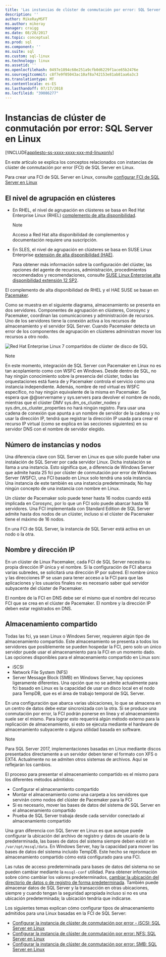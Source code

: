 ```yaml
---
title: 'Las instancias de clúster de conmutación por error: SQL Server en Linux | Microsoft Docs'
description: ''
author: MikeRayMSFT
ms.author: mikeray
manager: craigg
ms.date: 08/28/2017
ms.topic: conceptual
ms.prod: sql
ms.component: ''
ms.suite: sql
ms.custom: sql-linux
ms.technology: linux
ms.assetid: ''
ms.openlocfilehash: 0497e1894c60e251a9cfb0d6229f1ace65b2476e
ms.sourcegitcommit: c8f7e9f05043ac10af8a742153e81ab81aa6a3c3
ms.translationtype: MT
ms.contentlocale: es-ES
ms.lasthandoff: 07/17/2018
ms.locfileid: "39086277"
---
```

# <a name="failover-cluster-instances---sql-server-on-linux"></a>Instancias de clúster de conmutación por error: SQL Server en Linux

[!INCLUDE[appliesto-ss-xxxx-xxxx-xxx-md-linuxonly](../includes/appliesto-ss-xxxx-xxxx-xxx-md-linuxonly.md)]

En este artículo se explica los conceptos relacionados con instancias de clúster de conmutación por error (FCI) de SQL Server en Linux. 

Para crear una FCI de SQL Server en Linux, consulte [configurar FCI de SQL Server en Linux](sql-server-linux-shared-disk-cluster-configure.md)

## <a name="the-clustering-layer"></a>El nivel de agrupación en clústeres

* En RHEL, el nivel de agrupación en clústeres se basa en Red Hat Enterprise Linux (RHEL) [complemento de alta disponibilidad](https://access.redhat.com/documentation/en-US/Red_Hat_Enterprise_Linux/6/pdf/High_Availability_Add-On_Overview/Red_Hat_Enterprise_Linux-6-High_Availability_Add-On_Overview-en-US.pdf). 

    > [!NOTE] 
    > Acceso a Red Hat alta disponibilidad de complementos y documentación requiere una suscripción. 

* En SLES, el nivel de agrupación en clústeres se basa en SUSE Linux Enterprise [extensión de alta disponibilidad (HAE)](https://www.suse.com/products/highavailability).

    Para obtener más información sobre la configuración del clúster, las opciones del agente de recursos, administración, procedimientos recomendados y recomendaciones, consulte [SUSE Linux Enterprise alta disponibilidad extensión 12 SP2](https://www.suse.com/documentation/sle-ha-12/index.html).

El complemento de alta disponibilidad de RHEL y el HAE SUSE se basan en [Pacemaker](http://clusterlabs.org/).

Como se muestra en el siguiente diagrama, almacenamiento se presenta en dos servidores. Componentes de agrupación en clústeres, Corosync y Pacemaker, coordinan las comunicaciones y administración de recursos. Uno de los servidores tiene la conexión activa a los recursos de almacenamiento y el servidor SQL Server. Cuando Pacemaker detecta un error de los componentes de agrupación en clústeres administran mover los recursos a otro nodo.  

![Red Hat Enterprise Linux 7 compartidos de clúster de disco de SQL](./media/sql-server-linux-shared-disk-cluster-red-hat-7-configure/LinuxCluster.png) 


> [!NOTE]
> En este momento, integración de SQL Server con Pacemaker en Linux no es tan acoplamiento como con WSFC en Windows. Desde dentro de SQL, no hay ningún conocimiento sobre la presencia del clúster, todas las orquestaciones está fuera de y Pacemaker controla el servicio como una instancia independiente. Además, nombre de red virtual es WSFC específico, no hay ningún equivalente de la misma en Pacemaker. Se espera que @@servername y sys.servers para devolver el nombre de nodo, mientras que el clúster DMV sys.dm_os_cluster_nodes y sys.dm_os_cluster_properties no hará ningún registro. Para usar una cadena de conexión que apunta a un nombre de servidor de la cadena y no usar la dirección IP, tendrá que registrar la dirección IP usada para crear el recurso IP virtual (como se explica en las secciones siguientes) en su servidor DNS con el nombre de servidor elegido.

## <a name="number-of-instances-and-nodes"></a>Número de instancias y nodos

Una diferencia clave con SQL Server en Linux es que sólo puede haber una instalación de SQL Server por cada servidor Linux. Dicha instalación se llama a una instancia. Esto significa que, a diferencia de Windows Server que admite hasta 25 fci por clúster de conmutación por error de Windows Server (WSFC), una FCI basado en Linux solo tendrá una sola instancia. Una instancia de este también es una instancia predeterminada; No hay ningún concepto de una instancia con nombre en Linux. 

Un clúster de Pacemaker solo puede tener hasta 16 nodos cuando está implicada en Corosync, por lo que un FCI solo puede abarcar hasta 16 servidores. Una FCI implementada con Standard Edition de SQL Server admite hasta dos nodos de un clúster, incluso si el clúster de Pacemaker tiene el máximo de 16 nodos.

En una FCI de SQL Server, la instancia de SQL Server está activa en un nodo o la otra.

## <a name="ip-address-and-name"></a>Nombre y dirección IP
En un clúster de Linux Pacemaker, cada FCI de SQL Server necesita su propia dirección IP única y el nombre. Si la configuración de FCI abarca varias subredes, se solicitará una dirección IP por subred. El nombre único y las direcciones IP se usan para tener acceso a la FCI para que las aplicaciones y los usuarios finales no es necesario saber qué servidor subyacente del clúster de Pacemaker.

El nombre de la FCI en DNS debe ser el mismo que el nombre del recurso FCI que se crea en el clúster de Pacemaker.
El nombre y la dirección IP deben estar registrados en DNS.

## <a name="shared-storage"></a>Almacenamiento compartido
Todas las fci, ya sean Linux o Windows Server, requieren algún tipo de almacenamiento compartido. Este almacenamiento se presenta a todos los servidores que posiblemente se pueden hospedar la FCI, pero solo un único servidor puede usar el almacenamiento para la FCI en un momento dado. Las opciones disponibles para el almacenamiento compartido en Linux son:

- iSCSI
- Network File System (NFS)
- Server Message Block (SMB) en Windows Server, hay opciones ligeramente diferentes. Una opción que no se admite actualmente para fci basado en Linux es la capacidad de usar un disco local en el nodo para TempDB, que es el área de trabajo temporal de SQL Server.

En una configuración que abarca varias ubicaciones, lo que se almacena en un centro de datos debe estar sincronizada con la otra. Si se produce una conmutación por error, la FCI podrán ponerse en línea y el almacenamiento suele ser el mismo. Para lograr esto requerirá algún método externo para la replicación de almacenamiento, si esto se ejecuta mediante el hardware de almacenamiento subyacente o alguna utilidad basada en software. 

>[!NOTE]
>Para SQL Server 2017, implementaciones basadas en Linux mediante discos presentados directamente a un servidor deben tener el formato con XFS o EXT4. Actualmente no se admiten otros sistemas de archivos. Aquí se reflejarán los cambios.

El proceso para presentar el almacenamiento compartido es el mismo para los diferentes métodos admitidos:

- Configurar el almacenamiento compartido
- Montar el almacenamiento como una carpeta a los servidores que servirán como nodos del clúster de Pacemaker para la FCI
- Si es necesario, mover las bases de datos del sistema de SQL Server en el almacenamiento compartido
- Prueba de SQL Server trabaja desde cada servidor conectado al almacenamiento compartido

Una gran diferencia con SQL Server en Linux es que aunque puede configurar la ubicación del archivo de registro y datos de usuario de la predeterminada, las bases de datos del sistema siempre deben existir en `/var/opt/mssql/data`. En Windows Server, hay la capacidad para mover las bases de datos del sistema incluido TempDB. Este hecho se reproduce en almacenamiento compartido cómo está configurado para una FCI.

Las rutas de acceso predeterminada para bases de datos del sistema no se pueden cambiar mediante la `mssql-conf` utilidad. Para obtener información sobre cómo cambiar los valores predeterminados, [cambiar la ubicación del directorio de datos o de registro de forma predeterminada](sql-server-linux-configure-mssql-conf.md#datadir). También puede almacenar datos de SQL Server y la transacción en otras ubicaciones, siempre y cuando tengan la seguridad apropiada incluso si no es una ubicación predeterminada; la ubicación tendría que indicarse.

Los siguientes temas explican cómo configurar tipos de almacenamiento admitidos para una Linux basadas en la FCI de SQL Server:

- [Configurar la instancia de clúster de conmutación por error - iSCSI: SQL Server en Linux](sql-server-linux-shared-disk-cluster-configure-iscsi.md)
- [Configurar la instancia de clúster de conmutación por error: NFS: SQL Server en Linux](sql-server-linux-shared-disk-cluster-configure-nfs.md)
- [Configurar la instancia de clúster de conmutación por error: SMB: SQL Server en Linux](sql-server-linux-shared-disk-cluster-configure-smb.md)
